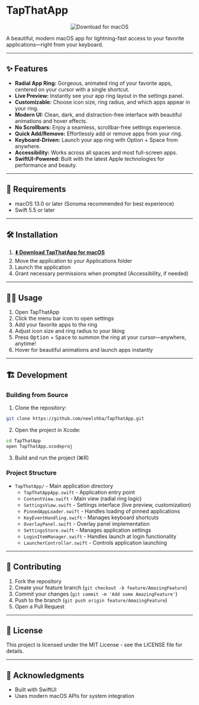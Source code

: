 # TapThatApp

<p align="center">
  <a href="https://github.com/neelshha/TapThatApp/releases/download/v1.0.0/TapThatApp.zip" style="text-decoration: none;">
    <img src="https://img.shields.io/badge/Download%20for%20macOS-%20%E2%86%93%20-000000?style=for-the-badge&logo=apple&logoColor=white&labelColor=6e48aa&color=1e1e1e" alt="Download for macOS"/>
  </a>
</p>

A beautiful, modern macOS app for lightning-fast access to your favorite applications—right from your keyboard.

---

## ✨ Features

- **Radial App Ring:** Gorgeous, animated ring of your favorite apps, centered on your cursor with a single shortcut.
- **Live Preview:** Instantly see your app ring layout in the settings panel.
- **Customizable:** Choose icon size, ring radius, and which apps appear in your ring.
- **Modern UI:** Clean, dark, and distraction-free interface with beautiful animations and hover effects.
- **No Scrollbars:** Enjoy a seamless, scrollbar-free settings experience.
- **Quick Add/Remove:** Effortlessly add or remove apps from your ring.
- **Keyboard-Driven:** Launch your app ring with Option + Space from anywhere.
- **Accessibility:** Works across all spaces and most full-screen apps.
- **SwiftUI-Powered:** Built with the latest Apple technologies for performance and beauty.

---

## 🚀 Requirements

- macOS 13.0 or later (Sonoma recommended for best experience)
- Swift 5.5 or later

---

## 🛠️ Installation

1. **[⬇️ Download TapThatApp for macOS](https://github.com/neelshha/TapThatApp/releases/download/v1.0.0/TapThatApp.zip)**
2. Move the application to your Applications folder
3. Launch the application
4. Grant necessary permissions when prompted (Accessibility, if needed)

---

## 🧑‍💻 Usage

1. Open TapThatApp
2. Click the menu bar icon to open settings
3. Add your favorite apps to the ring
4. Adjust icon size and ring radius to your liking
5. Press <kbd>Option</kbd> + <kbd>Space</kbd> to summon the ring at your cursor—anywhere, anytime!
6. Hover for beautiful animations and launch apps instantly

---

## 🏗️ Development

### Building from Source

1. Clone the repository:
```bash
git clone https://github.com/neelshha/TapThatApp.git
```
2. Open the project in Xcode:
```bash
cd TapThatApp
open TapThatApp.xcodeproj
```
3. Build and run the project (⌘R)

### Project Structure
- `TapThatApp/` - Main application directory
  - `TapThatAppApp.swift` - Application entry point
  - `ContentView.swift` - Main view (radial ring logic)
  - `SettingsView.swift` - Settings interface (live preview, customization)
  - `PinnedAppLoader.swift` - Handles loading of pinned applications
  - `KeyEventHandling.swift` - Manages keyboard shortcuts
  - `OverlayPanel.swift` - Overlay panel implementation
  - `SettingsStore.swift` - Manages application settings
  - `LoginItemManager.swift` - Handles launch at login functionality
  - `LauncherController.swift` - Controls application launching

---

## 🤝 Contributing

1. Fork the repository
2. Create your feature branch (`git checkout -b feature/AmazingFeature`)
3. Commit your changes (`git commit -m 'Add some AmazingFeature'`)
4. Push to the branch (`git push origin feature/AmazingFeature`)
5. Open a Pull Request

---

## 📄 License

This project is licensed under the MIT License - see the LICENSE file for details.

---

## 🙏 Acknowledgments

- Built with SwiftUI
- Uses modern macOS APIs for system integration 